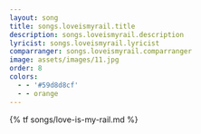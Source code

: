 ```yaml
---
layout: song
title: songs.loveismyrail.title
description: songs.loveismyrail.description
lyricist: songs.loveismyrail.lyricist
comparranger: songs.loveismyrail.comparranger
image: assets/images/11.jpg
order: 8
colors:
  - - '#59d8d8cf'
  - - orange
---
```


{% tf songs/love-is-my-rail.md %}
